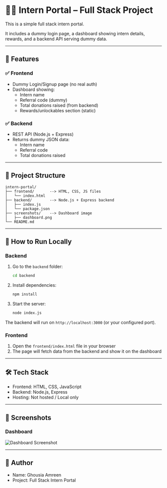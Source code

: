 # 🧑‍💻 Intern Portal – Full Stack Project

This is a simple full stack intern portal.

It includes a dummy login page, a dashboard showing intern details, rewards, and a backend API serving dummy data.

---

## 🚀 Features

### ✅ Frontend
- Dummy Login/Signup page (no real auth)
- Dashboard showing:
  - Intern name
  - Referral code (dummy)
  - Total donations raised (from backend)
  - Rewards/unlockables section (static)

### ✅ Backend
- REST API (Node.js + Express)
- Returns dummy JSON data:
  - Intern name
  - Referral code
  - Total donations raised

---

## 📁 Project Structure

```
intern-portal/
├── frontend/       --> HTML, CSS, JS files
│   └── index.html
├── backend/        --> Node.js + Express backend
│   ├── index.js
│   └── package.json
├── screenshots/    --> Dashboard image
│   ├── dashboard.png
└── README.md
```

---

## 🔧 How to Run Locally

### Backend
1. Go to the `backend` folder:
   ```bash
   cd backend
   ```
2. Install dependencies:
   ```bash
   npm install
   ```
3. Start the server:
   ```bash
   node index.js
   ```

The backend will run on `http://localhost:3000` (or your configured port).

### Frontend
1. Open the `frontend/index.html` file in your browser
2. The page will fetch data from the backend and show it on the dashboard

---



## 🛠️ Tech Stack

- Frontend: HTML, CSS, JavaScript
- Backend: Node.js, Express
- Hosting: Not hosted / Local only

---

## 📸 Screenshots

### Dashboard
![Dashboard Screenshot](screenshots/dashboard.png)



---

## 👤 Author

- Name: Ghousia Amreen
- Project: Full Stack Intern Portal